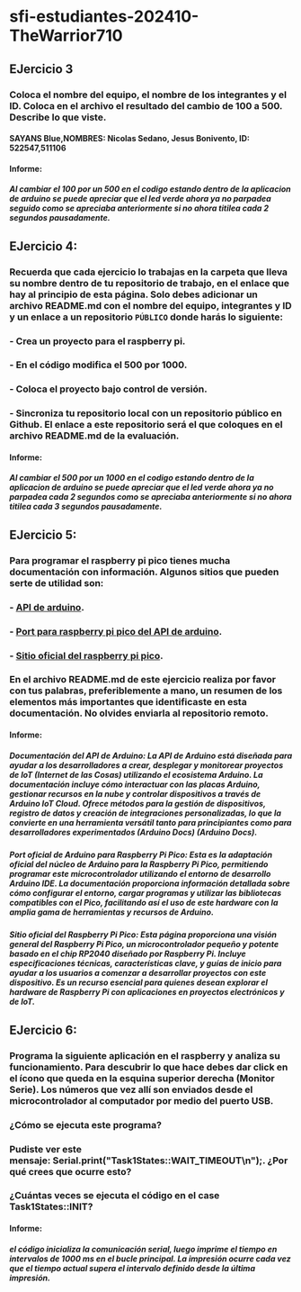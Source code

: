 # sfi-estudiantes-202410-TheWarrior710

## EJercicio 3

### Coloca el nombre del equipo, el nombre de los integrantes y el ID. Coloca en el archivo el resultado del cambio de 100 a 500. Describe lo que viste.
#### SAYANS Blue,NOMBRES: Nicolas Sedano, Jesus Bonivento, ID: 522547,511106

#### Informe:

##### Al cambiar el 100 por un 500 en el codigo estando dentro de la aplicacion de arduino se puede apreciar que el led verde  ahora ya no parpadea seguido como se apreciaba anteriormente si no ahora titilea cada 2 segundos pausadamente.


## EJercicio 4: 

### Recuerda que cada ejercicio lo trabajas en la carpeta que lleva su nombre dentro de tu repositorio de trabajo, en el enlace que hay al principio de esta página. Solo debes adicionar un archivo README.md con el nombre del equipo, integrantes y ID y un enlace a un repositorio `PÚBLICO` donde harás lo siguiente:

### - Crea un proyecto para el raspberry pi.
### - En el código modifica el 500 por 1000.
### - Coloca el proyecto bajo control de versión.
### - Sincroniza tu repositorio local con un repositorio público en Github. El enlace a este repositorio será el que coloques en el archivo README.md de la evaluación.

#### Informe:

##### Al cambiar el 500 por un 1000 en el codigo estando dentro de la aplicacion de arduino se puede apreciar que el led verde  ahora ya no parpadea cada 2 segundos como se apreciaba anteriormente si no ahora titilea cada 3 segundos pausadamente.

## EJercicio 5: 

### Para programar el raspberry pi pico tienes mucha documentación con información. Algunos sitios que pueden serte de utilidad son:

### - [API de arduino](https://www.arduino.cc/).
### - [Port para raspberry pi pico del API de arduino](https://arduino-pico.readthedocs.io/en/latest/#).
### - [Sitio oficial del raspberry pi pico](https://www.raspberrypi.com/products/raspberry-pi-pico/).

### En el archivo README.md de este ejercicio realiza por favor con tus palabras, preferiblemente a mano, un resumen de los elementos más importantes que identificaste en esta documentación. No olvides enviarla al repositorio remoto.


#### Informe:

##### Documentación del API de Arduino: La API de Arduino está diseñada para ayudar a los desarrolladores a crear, desplegar y monitorear proyectos de IoT (Internet de las Cosas) utilizando el ecosistema Arduino. La documentación incluye cómo interactuar con las placas Arduino, gestionar recursos en la nube y controlar dispositivos a través de Arduino IoT Cloud. Ofrece métodos para la gestión de dispositivos, registro de datos y creación de integraciones personalizadas, lo que la convierte en una herramienta versátil tanto para principiantes como para desarrolladores experimentados​ (Arduino Docs)​ (Arduino Docs).

##### Port oficial de Arduino para Raspberry Pi Pico: Esta es la adaptación oficial del núcleo de Arduino para la Raspberry Pi Pico, permitiendo programar este microcontrolador utilizando el entorno de desarrollo Arduino IDE. La documentación proporciona información detallada sobre cómo configurar el entorno, cargar programas y utilizar las bibliotecas compatibles con el Pico, facilitando así el uso de este hardware con la amplia gama de herramientas y recursos de Arduino.

##### Sitio oficial del Raspberry Pi Pico: Esta página proporciona una visión general del Raspberry Pi Pico, un microcontrolador pequeño y potente basado en el chip RP2040 diseñado por Raspberry Pi. Incluye especificaciones técnicas, características clave, y guías de inicio para ayudar a los usuarios a comenzar a desarrollar proyectos con este dispositivo. Es un recurso esencial para quienes desean explorar el hardware de Raspberry Pi con aplicaciones en proyectos electrónicos y de IoT.

## EJercicio 6: 

### Programa la siguiente aplicación en el raspberry y analiza su funcionamiento. Para descubrir lo que hace debes dar click en el ícono que queda en la esquina superior derecha (Monitor Serie). Los números que vez allí son enviados desde el microcontrolador al computador por medio del puerto USB.

### ¿Cómo se ejecuta este programa?
### Pudiste ver este mensaje: Serial.print("Task1States::WAIT_TIMEOUT\n");. ¿Por qué crees que ocurre esto?
### ¿Cuántas veces se ejecuta el código en el case Task1States::INIT?


#### Informe:
##### el código inicializa la comunicación serial, luego imprime el tiempo en intervalos de 1000 ms en el bucle principal. La impresión ocurre cada vez que el tiempo actual supera el intervalo definido desde la última impresión.

